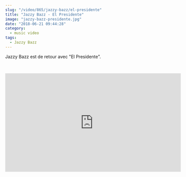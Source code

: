 ```yaml
--- 
slug: "/video/865/jazzy-bazz/el-presidente"
title: "Jazzy Bazz - El Presidente"
image: "jazzy-bazz-presidente.jpg"
date: "2018-06-21 09:44:28"
category:
  - music video
tags:
  - Jazzy Bazz
---
```

<p>Jazzy Bazz est de retour avec "El Presidente".</p><br/><p><iframe width="560" height="315" src="https://www.youtube.com/embed/5QSoNcIBQdc" frameborder="0" allow="autoplay; encrypted-media" allowfullscreen></iframe></p>